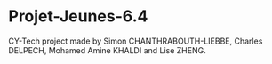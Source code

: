 # Projet-Jeunes-6.4
CY-Tech project made by Simon CHANTHRABOUTH-LIEBBE, Charles DELPECH, Mohamed Amine KHALDI and Lise ZHENG. 
